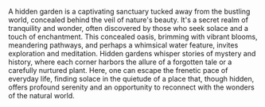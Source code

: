 A hidden garden is a captivating sanctuary tucked away from the bustling world, concealed behind the veil of nature's beauty. It's a secret realm of tranquility and wonder, often discovered by those who seek solace and a touch of enchantment. This concealed oasis, brimming with vibrant blooms, meandering pathways, and perhaps a whimsical water feature, invites exploration and meditation. Hidden gardens whisper stories of mystery and history, where each corner harbors the allure of a forgotten tale or a carefully nurtured plant. Here, one can escape the frenetic pace of everyday life, finding solace in the quietude of a place that, though hidden, offers profound serenity and an opportunity to reconnect with the wonders of the natural world.
